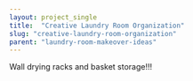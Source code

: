 ```yaml
---
layout: project_single
title:  "Creative Laundry Room Organization"
slug: "creative-laundry-room-organization"
parent: "laundry-room-makeover-ideas"
---
```

Wall drying racks and basket storage!!!